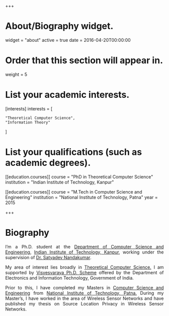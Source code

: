 +++
# About/Biography widget.
widget = "about"
active = true
date = 2016-04-20T00:00:00

# Order that this section will appear in.
weight = 5

# List your academic interests.
[interests]
  interests = [
   
    "Theoretical Computer Science",
    "Information Theory"
  ]

# List your qualifications (such as academic degrees).
[[education.courses]]
  course = "PhD in Theoretical Computer Science"
  institution = "Indian Institute of Technology, Kanpur"
  

[[education.courses]]
  course = "M.Tech in Computer Science and Engineering"
  institution = "National Institute of Technology, Patna"
  year = 2015

+++

# Biography
<div align="justify">
<p>I’m a Ph.D. student at the <a href="https://www.cse.iitk.ac.in/">Department of Computer Science and Engineering</a>, <a href="https://www.iitk.ac.in/">Indian Institute of Technology, Kanpur</a>, working under the supervision of <a href="https://www.cse.iitk.ac.in/users/satyadev/">Dr. Satyadev Nandakumar</a>. </p>

<p>My area of interest lies broadly in <a href="https://en.wikipedia.org/wiki/Theoretical_computer_science">Theoretical Computer Science.</a> I am supported by <a href="https://phd.medialabasia.in/"> Visvesvaraya Ph.D. Scheme</a> offered by the Department of Electronics and Information Technology, Government of India.</p>

Prior to this, I have completed my Masters in <a href="http://www.nitp.ac.in/php/cse_dept.php">Computer Science and Engineering</a> from  <a href="http://www.nitp.ac.in/">National Institute of Technology, Patna.</a> During my Master’s, I have worked in the area of Wireless Sensor Networks and have published my thesis on Source Location Privacy in Wireless Sensor Networks.
</div>
